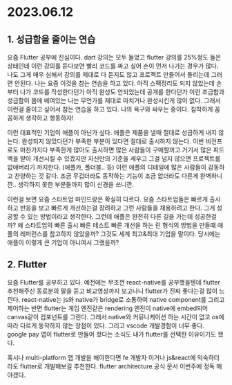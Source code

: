 # 2023.06.12

## 1. 성급함을 줄이는 연습

요즘 Flutter 공부에 진심이다. dart 강의는 모두 들었고 flutter 강의를 25%정도 들은 상태인데 이런 강의를 듣다보면 빨리 코드를 짜고 싶어 손이 먼저 나가는 경우가 많다. 나도 그게 매우 심해서 강의를 제대로 다 듣지도 않고 프로젝트 만들어서 돌리는데 그러면 안된다. 나는 요즘 이것을 참는 연습을 하고 있다. 아직 스팩정리도 되지 않았는데 손부터 나가 코드를 작성한다던가 아직 완성도 안되었는데 공개를 한다던가 이런 조급함과 성급함이 몸에 베여있는 나는 무언가를 제대로 마치거나 완성시킨게 많이 없다. 그래서 이런걸 줄이고 싶어서 참는 연습을 하고 있다. 나의 욕구와 싸우는 중이다. 침착하게 꼼꼼하게 생각하고 행동하자!

이런 대표적인 기업이 애플이 아닌가 싶다. 애플은 제품을 낼때 절대로 성급하게 내지 않는다. 완성되지 않았다던가 부족한 부분이 있다면 절대로 출시하지 않는다. 이번 비전프로도 마찬가지다 부족한게 많아도 출시하면 많은 사람들이 구매할꺼고 거기서 많은 피드백을 받아 개선시킬 수 있겠지만 자신만의 기준을 세우고 그걸 넘지 않으면 프로젝트를 없애버리기 까지한다. (애플카, 폴더블.. 등) 이런 애플의 디테일에 많은 사람들이 감동하고 찬양하는 것 같다. 조금 무겁더라도 동작하는 기능이 조금 없더라도 다른게 완벽하니깐.. 생각하지 못한 부분들까지 많이 신경을 쓰니깐.

이런걸 보면 요즘 스타트업 마인드랑은 확실히 다르다. 요즘 스타트업들은 빠르게 출시하고 반응을 보고 빠르게 개선하는걸 장려하고 그런 사람들을 채용하려고 한다. 그게 성공할 수 있는 방법이라고 생각한다. 그런데 애플은 완전히 다른 길을 가는데 성공한걸까? 왜 스타트업의 빠른 출시 빠른 테스트 빠른 개선을 하는 린 형식의 방법을 만들떄 애플의 레퍼런스를 참고하지 않았을까? 그것도 세계 최고&최대 기업을 말이다. 당시에는 애플이 이렇게 큰 기업이 아니여서 그랬을까?

## 2. Flutter

요즘 Flutter를 공부하고 있다. 예전에는 무조껀 react-native를 공부했을텐데 flutter 추천해주신 동료분의 말을 듣고 비교영상까지 보고나니 flutter가 진짜 좋다는걸 많이 느낀다. react-native는 js와 native가 bridge로 소통하여 native component를 그리고 제어하는 반면 flutter는 게임 엔진같은 rendering 엔진이 native에 embed되어 canvas같이 컴포넌트를 그린다. 그래서 native와 커뮤니케이션 하는 시간이 없고 os에 따라 다르게 동작하지 않는 장점이 있다. 그리고 vscode 개발경험이 너무 좋다. google pay 앱이 flutter로 만들어 졌다는 소식도 내가 flutter를 선택한 이유이기도 했다.

혹시나 multi-platform 앱 개발을 해야한다면 fe 개발자 이거나 js&react에 익숙하더라도 flutter로 개발해보길 추천한다. flutter architecture 공식 문서 이번주에 정독 해야겠다.
